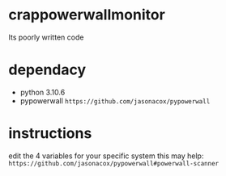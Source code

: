 # crappowerwallmonitor
Its poorly written code

# dependacy
 - python 3.10.6
 - pypowerwall
`https://github.com/jasonacox/pypowerwall`

# instructions
edit the 4 variables for your specific system
this may help: `https://github.com/jasonacox/pypowerwall#powerwall-scanner`
